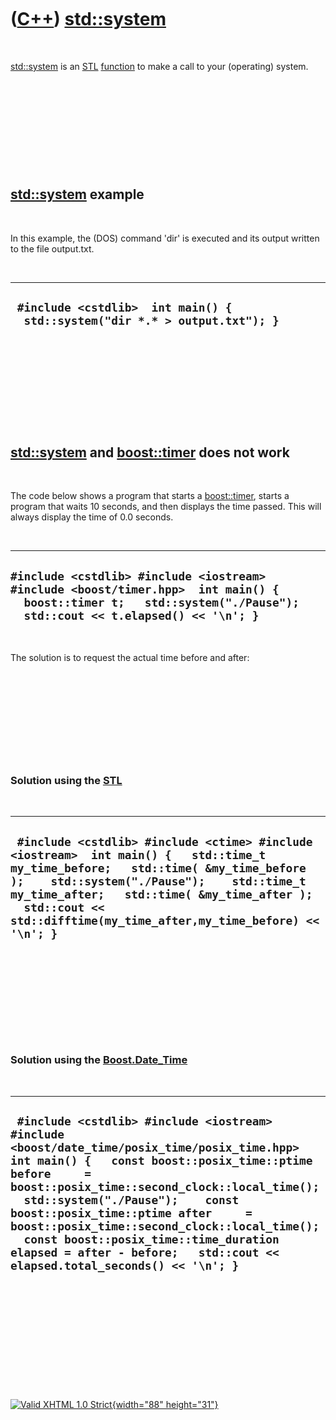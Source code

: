 



 

 

 

 

 

([C++](Cpp.htm)) [std::system](CppSystem.htm)
=============================================

 

[std::system](CppSystem.htm) is an [STL](CppStl.htm)
[function](CppFunction.htm) to make a call to your (operating) system.

 

 

 

 

 

[std::system](CppSystem.htm) example
------------------------------------

 

In this example, the (DOS) command 'dir' is executed and its output
written to the file output.txt.

 

  ------------------------------------------------------------------------------
  ` #include <cstdlib>  int main() {   std::system("dir *.* > output.txt"); }`
  ------------------------------------------------------------------------------

 

 

 

 

 

[std::system](CppSystem.htm) and [boost::timer](CppTimer.htm) does not work
---------------------------------------------------------------------------

 

The code below shows a program that starts a
[boost::timer](CppTimer.htm), starts a program that waits 10 seconds,
and then displays the time passed. This will always display the time of
0.0 seconds.

 

  -----------------------------------------------------------------------------------------------------------------------------------------------------------------------
  ` #include <cstdlib> #include <iostream> #include <boost/timer.hpp>  int main() {   boost::timer t;   std::system("./Pause");   std::cout << t.elapsed() << '\n'; } `
  -----------------------------------------------------------------------------------------------------------------------------------------------------------------------

 

The solution is to request the actual time before and after:

 

 

 

 

 

### Solution using the [STL](CppStl.htm)

 

  -------------------------------------------------------------------------------------------------------------------------------------------------------------------------------------------------------------------------------------------------------------------------------------------------------
  ` #include <cstdlib> #include <ctime> #include <iostream>  int main() {   std::time_t my_time_before;   std::time( &my_time_before );    std::system("./Pause");    std::time_t my_time_after;   std::time( &my_time_after );    std::cout << std::difftime(my_time_after,my_time_before) << '\n'; }`
  -------------------------------------------------------------------------------------------------------------------------------------------------------------------------------------------------------------------------------------------------------------------------------------------------------

 

 

 

 

 

### Solution using the [Boost.Date\_Time](CppDate_Time.htm)

 

  ---------------------------------------------------------------------------------------------------------------------------------------------------------------------------------------------------------------------------------------------------------------------------------------------------------------------------------------------------------------------------------------------------------------------------------------------------------
  ` #include <cstdlib> #include <iostream> #include <boost/date_time/posix_time/posix_time.hpp>  int main() {   const boost::posix_time::ptime before     = boost::posix_time::second_clock::local_time();    std::system("./Pause");    const boost::posix_time::ptime after     = boost::posix_time::second_clock::local_time();    const boost::posix_time::time_duration elapsed = after - before;   std::cout << elapsed.total_seconds() << '\n'; }`
  ---------------------------------------------------------------------------------------------------------------------------------------------------------------------------------------------------------------------------------------------------------------------------------------------------------------------------------------------------------------------------------------------------------------------------------------------------------

 

 

 

 

 





 

[![Valid XHTML 1.0 Strict](valid-xhtml10.png){width="88"
height="31"}](http://validator.w3.org/check?uri=referer)

